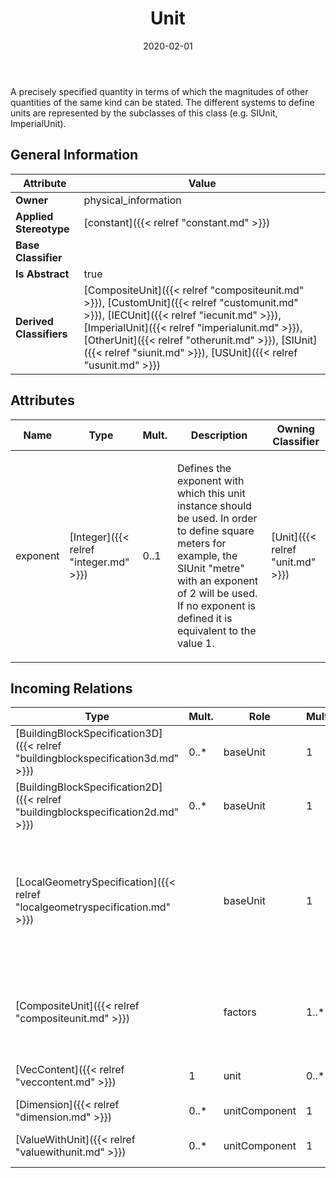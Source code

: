﻿---
title: Unit
toc: false
type: specs
date: "2020-02-01"
draft: false
specification: VEC
version: 1.2.0
documentType: "Recommendation"
elementType: Class
classes:
  - Unit
menu_name: vec-1.2.0
---
<p>A precisely specified quantity in terms of which the magnitudes of other quantities of the same kind can be stated. The different systems to define units are represented by the subclasses of this class (e.g. SIUnit, ImperialUnit). </p>

## General Information

| Attribute               | Value |
|-------------------------|-------|
| **Owner**               | physical_information |
| **Applied Stereotype**  | [constant]({{< relref "constant.md" >}})<br/>  |
| **Base Classifier**     |   |
| **Is Abstract**         | true |
| **Derived Classifiers** | [CompositeUnit]({{< relref "compositeunit.md" >}}), [CustomUnit]({{< relref "customunit.md" >}}), [IECUnit]({{< relref "iecunit.md" >}}), [ImperialUnit]({{< relref "imperialunit.md" >}}), [OtherUnit]({{< relref "otherunit.md" >}}), [SIUnit]({{< relref "siunit.md" >}}), [USUnit]({{< relref "usunit.md" >}}) |

## Attributes
|  Name  |  Type  |  Mult.  |  Description  |  Owning Classifier  |
|--------|--------|---------|---------------|--------------|
|exponent | [Integer]({{< relref "integer.md" >}}) | 0..1 | <p> Defines the exponent with which this unit instance should be used. In order to define square meters for example, the SIUnit &quot;metre&quot; with an exponent of 2 will be used. If no exponent is defined it is equivalent to the value 1.      </p> | [Unit]({{< relref "unit.md" >}}) |

##  Incoming Relations
|    Type  |   Mult.  |   Role    |   Mult.   |   Description  |
|----------|----------|-----------|-----------|----------------|
| [BuildingBlockSpecification3D]({{< relref "buildingblockspecification3d.md" >}}) | 0..* | baseUnit | 1 |  |
| [BuildingBlockSpecification2D]({{< relref "buildingblockspecification2d.md" >}}) | 0..* | baseUnit | 1 |  |
| [LocalGeometrySpecification]({{< relref "localgeometryspecification.md" >}}) |  | baseUnit | 1 | <p> The <i>Unit</i> in which all coordinates (e.g. cartesian points)&#160;are defined. Shall be a unit of length&#160;(e.g. millimetre).      </p> |
| [CompositeUnit]({{< relref "compositeunit.md" >}}) |  | factors | 1..* | <p> References the <i>Units</i> that are used as factors to create the <i>CompositeUnit.</i>      </p> |
| [VecContent]({{< relref "veccontent.md" >}}) | 1 | unit | 0..* | Specifies the Units used in the VEC-file. |
| [Dimension]({{< relref "dimension.md" >}}) | 0..* | unitComponent | 1 |  |
| [ValueWithUnit]({{< relref "valuewithunit.md" >}}) | 0..* | unitComponent | 1 | References the unit of the value. |
